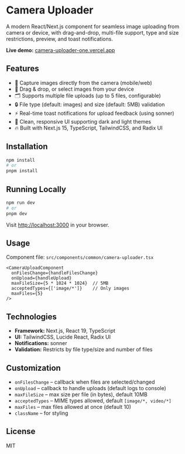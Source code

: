 # Camera Uploader

A modern React/Next.js component for seamless image uploading from camera or device, with drag-and-drop, multi-file support, type and size restrictions, preview, and toast notifications.

**Live demo:** [camera-uploader-one.vercel.app](https://camera-uploader-one.vercel.app)

## Features
- 🌄 Capture images directly from the camera (mobile/web)
- 📁 Drag & drop, or select images from your device
- 🗂 Supports multiple file uploads (up to 5 files, configurable)
- 🔒 File type (default: images) and size (default: 5MB) validation
- ⚡ Real-time toast notifications for upload feedback (using sonner)
- 🎨 Clean, responsive UI supporting dark and light themes
- 🔥 Built with Next.js 15, TypeScript, TailwindCSS, and Radix UI

## Installation
```bash
npm install
# or
pnpm install
```

## Running Locally
```bash
npm run dev
# or
pnpm dev
```
Visit [http://localhost:3000](http://localhost:3000) in your browser.

## Usage
Component file: `src/components/common/camera-uploader.tsx`

```tsx
<CameraUploadComponent
  onFilesChange={handleFilesChange}
  onUpload={handleUpload}
  maxFileSize={5 * 1024 * 1024}  // 5MB
  acceptedTypes={['image/*']}    // Only images
  maxFiles={5}
/>
```

## Technologies
- **Framework:** Next.js, React 19, TypeScript
- **UI:** TailwindCSS, Lucide React, Radix UI
- **Notifications:** sonner
- **Validation:** Restricts by file type/size and number of files

## Customization
- `onFilesChange` – callback when files are selected/changed
- `onUpload` – callback to handle uploads (default logs to console)
- `maxFileSize` – max size per file (in bytes), default 10MB
- `acceptedTypes` – MIME types allowed, default `[image/*, video/*]`
- `maxFiles` – max files allowed at once (default 10)
- `className` – for styling

## License
MIT
